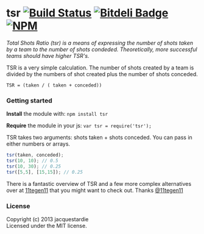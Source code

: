 # tsr [![Build Status](https://travis-ci.org/jacquestardie/tsr.png?branch=master)](https://travis-ci.org/jacquestardie/tsr) [![Bitdeli Badge](https://d2weczhvl823v0.cloudfront.net/jacquestardie/tsr/trend.png)](https://bitdeli.com/free "Bitdeli Badge") [![NPM](https://nodei.co/npm/tsr.png?mini=true)](https://nodei.co/npm/tsr/)


*Total Shots Ratio (tsr) is a means of expressing the number of shots taken by a team to the number of shots condeded. Theoretically, more successful teams should have higher TSR's.*

TSR is a very simple calculation. The number of shots created by a team is divided by the numbers of shot created plus the number of shots conceded.

`TSR = (taken / ( taken + conceded))`

### Getting started

**Install** the module with: `npm install tsr`

**Require** the module in your js: `var tsr = require('tsr');`

TSR takes two arguments: shots taken + shots conceded. You can pass in either numbers or arrays.

```javascript
tsr(taken, conceded);
tsr(10, 10); // 0.5
tsr(10, 30); // 0.25
tsr([5,5], [15,15]); // 0.25
```

There is a fantastic overview of TSR and a few more complex alternatives over at [11tegen11](http://11tegen11.net/2012/12/01/introducing-the-relative-shots-rate/) that you might want to check out. Thanks [@11tegen11](http://twitter.com/11tegen11)

### License
Copyright (c) 2013 jacquestardie  
Licensed under the MIT license.
